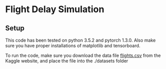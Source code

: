 # Flight Delay Simulation

## Setup

This code has been tested on python 3.5.2 and pytorch 1.3.0. Also make sure you have proper installations of matplotlib and tensorboard.

To run the code, make sure you download the data file [flights.csv](https://www.kaggle.com/usdot/flight-delays?select=flights.csv) from the Kaggle website, and place the file into the ./datasets folder 